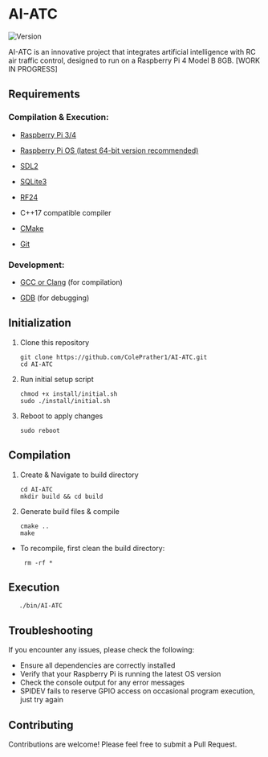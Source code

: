 # AI-ATC

![Version](https://img.shields.io/badge/version-1.0.0-blue.svg)

AI-ATC is an innovative project that integrates artificial intelligence with RC air traffic control, designed to run on a Raspberry Pi 4 Model B 8GB. [WORK IN PROGRESS]

## Requirements

### Compilation & Execution:

- [Raspberry Pi 3/4](https://www.raspberrypi.com/products/raspberry-pi-4-model-b/)

- [Raspberry Pi OS (latest 64-bit version recommended)](https://www.raspberrypi.com/software/) 
 
- [SDL2](https://www.libsdl.org/)
 
- [SQLite3](https://www.sqlite.org/)
 
- [RF24](https://github.com/nRF24/RF24)

- C++17 compatible compiler

- [CMake](https://cmake.org/)

- [Git](https://git-scm.com/)
 

### Development:
  
- [GCC or Clang](https://gcc.gnu.org/) (for compilation)
  
- [GDB](https://www.gnu.org/software/gdb/) (for debugging)
  

## Initialization

1. Clone this repository 
       
       git clone https://github.com/ColePrather1/AI-ATC.git
       cd AI-ATC
       
2. Run initial setup script
       
       chmod +x install/initial.sh
       sudo ./install/initial.sh
            
3. Reboot to apply changes

       sudo reboot

## Compilation

1. Create & Navigate to build directory

       cd AI-ATC
       mkdir build && cd build

2. Generate build files & compile

       cmake ..
       make

- To recompile, first clean the build directory:

       rm -rf *

## Execution

       ./bin/AI-ATC


## Troubleshooting

If you encounter any issues, please check the following:
- Ensure all dependencies are correctly installed
- Verify that your Raspberry Pi is running the latest OS version
- Check the console output for any error messages
- SPIDEV fails to reserve GPIO access on occasional program execution, just try again

## Contributing
Contributions are welcome! Please feel free to submit a Pull Request.

